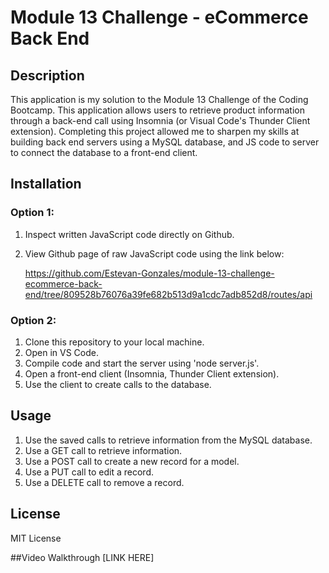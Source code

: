 # Module 13 Challenge - eCommerce Back End

## Description

This application is my solution to the Module 13 Challenge of the Coding Bootcamp.
This application allows users to retrieve product information through a back-end call using Insomnia (or Visual Code's Thunder Client extension).
Completing this project allowed me to sharpen my skills at building back end servers using a MySQL database, and JS code to server to connect the database to a front-end client.

## Installation

### Option 1:
1. Inspect written JavaScript code directly on Github.
2. View Github page of raw JavaScript code using the link below:
   
   https://github.com/Estevan-Gonzales/module-13-challenge-ecommerce-back-end/tree/809528b76076a39fe682b513d9a1cdc7adb852d8/routes/api

### Option 2:
1. Clone this repository to your local machine.
2. Open in VS Code.
3. Compile code and start the server using 'node server.js'.
4. Open a front-end client (Insomnia, Thunder Client extension).
5. Use the client to create calls to the database.

## Usage
1. Use the saved calls to retrieve information from the MySQL database.
2. Use a GET call to retrieve information.
3. Use a POST call to create a new record for a model.
4. Use a PUT call to edit a record.
5. Use a DELETE call to remove a record.

## License
MIT License

##Video Walkthrough
[LINK HERE]
